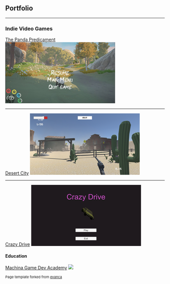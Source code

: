 ## Portfolio

---

### Indie Video Games 

[The Panda Predicament](https://raven-insights.itch.io/the-panda-predicament)
<img src="images/PandaPredicament.jpg?raw=true"/>

---
[Desert City](https://cloudburst-games.itch.io/desert-city)
<img src="images/DesertCity.png?raw=false"/>

---
[Crazy Drive](https://cloudburst-games.itch.io/crazy-drive)
<img src="images/Crazy_Drive.png?raw=false"/>

#### Education

[Machina Game Dev Academy](https://www.machina.academy/)
<img src="images/MachinaCertificate.jpg?raw=true"/>



<p style="font-size:11px">Page template forked from <a href="https://github.com/evanca/quick-portfolio">evanca</a></p>
<!-- Remove above link if you don't want to attibute -->

